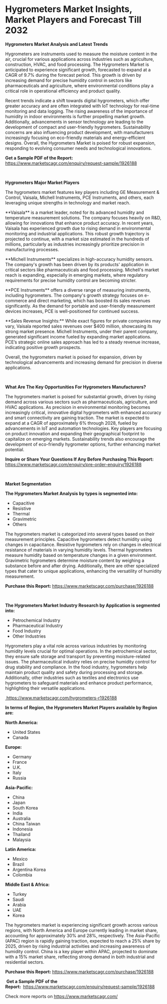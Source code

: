 <p><h1>Hygrometers Market Insights, Market Players and Forecast Till 2032</h1></p><p><strong>Hygrometers Market Analysis and Latest Trends</strong></p>
<p><p>Hygrometers are instruments used to measure the moisture content in the air, crucial for various applications across industries such as agriculture, construction, HVAC, and food processing. The Hygrometers Market is anticipated to experience significant growth, forecasted to expand at a CAGR of 9.7% during the forecast period. This growth is driven by increasing demand for precise humidity control in sectors like pharmaceuticals and agriculture, where environmental conditions play a critical role in operational efficiency and product quality.</p><p>Recent trends indicate a shift towards digital hygrometers, which offer greater accuracy and are often integrated with IoT technology for real-time monitoring and data logging. The rising awareness of the importance of humidity in indoor environments is further propelling market growth. Additionally, advancements in sensor technology are leading to the development of compact and user-friendly hygrometers. Sustainability concerns are also influencing product development, with manufacturers increasingly focusing on eco-friendly materials and energy-efficient designs. Overall, the Hygrometers Market is poised for robust expansion, responding to evolving consumer needs and technological innovations.</p></p>
<p><strong>Get a Sample PDF of the Report:&nbsp;</strong> <a href="https://www.marketscagr.com/enquiry/request-sample/1926188?utm_campaign=3529&utm_medium=2&utm_source=Github&utm_content=ia&utm_term=28032025&utm_id=hygrometers">https://www.marketscagr.com/enquiry/request-sample/1926188</a></p>
<p>&nbsp;</p>
<p><strong>Hygrometers Major Market Players</strong></p>
<p><p>The hygrometers market features key players including GE Measurement & Control, Vaisala, Michell Instruments, PCE Instruments, and others, each leveraging unique strengths in technology and market reach. </p><p>**Vaisala** is a market leader, noted for its advanced humidity and temperature measurement solutions. The company focuses heavily on R&D, allowing for innovations that enhance product accuracy. In recent years, Vaisala has experienced growth due to rising demand in environmental monitoring and industrial applications. This robust growth trajectory is projected to continue, with a market size estimated in the hundreds of millions, particularly as industries increasingly prioritize precision in manufacturing processes.</p><p>**Michell Instruments** specializes in high-accuracy humidity sensors. The company's growth has been driven by its products' application in critical sectors like pharmaceuticals and food processing. Michell's market reach is expanding, especially in emerging markets, where regulatory requirements for precise humidity control are becoming stricter. </p><p>**PCE Instruments** offers a diverse range of measuring instruments, including hygrometers. The company's growth strategy focuses on e-commerce and direct marketing, which has boosted its sales revenues significantly. As the demand for portable and user-friendly measurement devices increases, PCE is well-positioned for continued success.</p><p>**Sales Revenue Insights:** While exact figures for private companies may vary, Vaisala reported sales revenues over $400 million, showcasing its strong market presence. Michell Instruments, under their parent company, generated significant income fueled by expanding market applications. PCE’s strategic online sales approach has led to a steady revenue increase, indicating positive growth prospects.</p><p>Overall, the hygrometers market is poised for expansion, driven by technological advancements and increasing demand for precision in diverse applications.</p></p>
<p>&nbsp;</p>
<p><strong>What Are The Key Opportunities For Hygrometers Manufacturers?</strong></p>
<p><p>The hygrometers market is poised for substantial growth, driven by rising demand across various sectors such as pharmaceuticals, agriculture, and HVAC applications. As precision in environmental monitoring becomes increasingly critical, innovative digital hygrometers with enhanced accuracy and smart connectivity are gaining traction. The market is expected to expand at a CAGR of approximately 6% through 2028, fueled by advancements in IoT and automation technologies. Key players are focusing on product innovation and expanding their geographical footprint to capitalize on emerging markets. Sustainability trends also encourage the development of eco-friendly hygrometer options, further enhancing market potential.</p></p>
<p><strong>Inquire or Share Your Questions If Any Before Purchasing This Report:</strong> <a href="https://www.marketscagr.com/enquiry/pre-order-enquiry/1926188?utm_campaign=3529&utm_medium=2&utm_source=Github&utm_content=ia&utm_term=28032025&utm_id=hygrometers">https://www.marketscagr.com/enquiry/pre-order-enquiry/1926188</a></p>
<p>&nbsp;</p>
<p><strong>Market Segmentation</strong></p>
<p><strong>The Hygrometers Market Analysis by types is segmented into:</strong></p>
<p><ul><li>Capacitive</li><li>Resistive</li><li>Thermal</li><li>Gravimetric</li><li>Others</li></ul></p>
<p><p>The hygrometers market is categorized into several types based on their measurement principles. Capacitive hygrometers detect humidity using changes in capacitance. Resistive hygrometers rely on changes in electrical resistance of materials in varying humidity levels. Thermal hygrometers measure humidity based on temperature changes in a given environment. Gravimetric hygrometers determine moisture content by weighing a substance before and after drying. Additionally, there are other specialized types that cater to unique applications, enhancing the versatility of humidity measurement.</p></p>
<p><strong>Purchase this Report:&nbsp;</strong><a href="https://www.marketscagr.com/purchase/1926188?utm_campaign=3529&utm_medium=2&utm_source=Github&utm_content=ia&utm_term=28032025&utm_id=hygrometers">https://www.marketscagr.com/purchase/1926188</a></p>
<p>&nbsp;</p>
<p><strong>The Hygrometers Market Industry Research by Application is segmented into:</strong></p>
<p><ul><li>Petrochemical Industry</li><li>Pharmaceutical Industry</li><li>Food Industry</li><li>Other Industries</li></ul></p>
<p><p>Hygrometers play a vital role across various industries by monitoring humidity levels crucial for optimal operations. In the petrochemical sector, they ensure safe storage and transport by preventing moisture-related issues. The pharmaceutical industry relies on precise humidity control for drug stability and compliance. In the food industry, hygrometers help maintain product quality and safety during processing and storage. Additionally, other industries such as textiles and electronics use hygrometers to safeguard materials and enhance product performance, highlighting their versatile applications.</p></p>
<p><a href="https://www.marketscagr.com/hygrometers-r1926188?utm_campaign=3529&utm_medium=2&utm_source=Github&utm_content=ia&utm_term=28032025&utm_id=hygrometers">&nbsp;https://www.marketscagr.com/hygrometers-r1926188</a></p>
<p><strong>In terms of Region, the Hygrometers Market Players available by Region are:</strong></p>
<p>
    <p> <strong> North America: </strong>
        <ul>
            <li>United States</li>
            <li>Canada</li>
        </ul>
        </p> 
    <p> <strong> Europe: </strong>
        <ul>
            <li>Germany</li>
            <li>France</li>
            <li>U.K.</li>
            <li>Italy</li>
            <li>Russia</li>
        </ul>
        </p> 
    <p> <strong> Asia-Pacific: </strong>
        <ul>
            <li>China</li>
            <li>Japan</li>
            <li>South Korea</li>
            <li>India</li>
            <li>Australia</li>
            <li>China Taiwan</li>
            <li>Indonesia</li>
            <li>Thailand</li>
            <li>Malaysia</li>
        </ul>
        </p> 
    <p> <strong> Latin America: </strong>
        <ul>
            <li>Mexico</li>
            <li>Brazil</li>
            <li>Argentina Korea</li>
            <li>Colombia</li>
        </ul>
        </p> 
    <p> <strong> Middle East & Africa: </strong>
        <ul>
            <li>Turkey</li>
            <li>Saudi</li>
            <li>Arabia</li>
            <li>UAE</li>
            <li>Korea</li>
        </ul>
    </p>
    </p>
<p><p>The hygrometers market is experiencing significant growth across various regions, with North America and Europe currently leading in market share, accounting for approximately 30% and 28%, respectively. The Asia-Pacific (APAC) region is rapidly gaining traction, expected to reach a 25% share by 2025, driven by rising industrial activities and increasing awareness of humidity control. China is a key player within APAC, projected to dominate with a 15% market share, reflecting strong demand in both industrial and residential sectors.</p></p>
<p><strong>Purchase this Report: </strong><a href="https://www.marketscagr.com/purchase/1926188?utm_campaign=3529&utm_medium=2&utm_source=Github&utm_content=ia&utm_term=28032025&utm_id=hygrometers">https://www.marketscagr.com/purchase/1926188</a></p>
<p>&nbsp;<strong>Get a Sample PDF of the Report:&nbsp;&nbsp;</strong><a href="https://www.marketscagr.com/enquiry/request-sample/1926188?utm_campaign=3529&utm_medium=2&utm_source=Github&utm_content=ia&utm_term=28032025&utm_id=hygrometers">https://www.marketscagr.com/enquiry/request-sample/1926188</a></p>
<p><strong></strong></p>
<p>Check more reports on <a href="https://www.marketscagr.com/?utm_campaign=3529&utm_medium=2&utm_source=Github&utm_content=ia&utm_term=28032025&utm_id=hygrometers">https://www.marketscagr.com/</a></p>